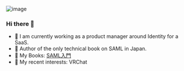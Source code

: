 ![image](https://github.com/kxn4t/kxn4t/assets/20788898/fb3318fb-985d-4fb6-8db7-1122673450b9)

### Hi there 👋
- 🔭 I am currently working as a product manager around Identity for a SaaS.
- 🏯 Author of the only technical book on SAML in Japan.
- 📖 My Books: [SAML入門](https://nextpublishing.jp/book/15069.html)
- 👯 My recent interests: VRChat

<!--
**kxn4t/kxn4t** is a ✨ _special_ ✨ repository because its `README.md` (this file) appears on your GitHub profile.

Here are some ideas to get you started:

- 🔭 I’m currently working on ...
- 🌱 I’m currently learning ...
- 👯 I’m looking to collaborate on ...
- 🤔 I’m looking for help with ...
- 💬 Ask me about ...
- 📫 How to reach me: ...
- 😄 Pronouns: ...
- ⚡ Fun fact: ...
-->

